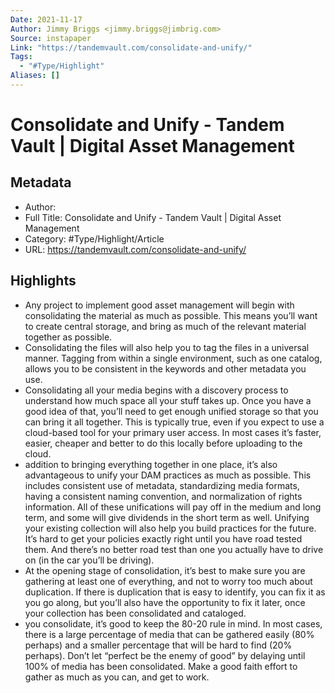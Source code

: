 ```yaml
---
Date: 2021-11-17
Author: Jimmy Briggs <jimmy.briggs@jimbrig.com>
Source: instapaper
Link: "https://tandemvault.com/consolidate-and-unify/"
Tags:
  - "#Type/Highlight"
Aliases: []
---
```


# Consolidate and Unify - Tandem Vault | Digital Asset Management

## Metadata

* Author: 
* Full Title: Consolidate and Unify - Tandem Vault | Digital Asset Management
* Category: #Type/Highlight/Article
* URL: https://tandemvault.com/consolidate-and-unify/

## Highlights

* Any project to implement good asset management will begin with consolidating the material as much as possible. This means you’ll want to create central storage, and bring as much of the relevant material together as possible.
* Consolidating the files will also help you to tag the files in a universal manner. Tagging from within a single environment, such as one catalog, allows you to be consistent in the keywords and other metadata you use.
* Consolidating all your media begins with a discovery process to understand how much space all your stuff takes up. Once you have a good idea of that, you’ll need to get enough unified storage so that you can bring it all together. This is typically true, even if you expect to use a cloud-based tool for your primary user access. In most cases it’s faster, easier, cheaper and better to do this locally before uploading to the cloud.
* addition to bringing everything together in one place, it’s also advantageous to unify your DAM practices as much as possible. This includes consistent use of metadata, standardizing media formats, having a consistent naming convention, and normalization of rights information. All of these unifications will pay off in the medium and long term, and some will give dividends in the short term as well.
  Unifying your existing collection will also help you build practices for the future. It’s hard to get your policies exactly right until you have road tested them. And there’s no better road test than one you actually have to drive on (in the car you’ll be driving).
* At the opening stage of consolidation, it’s best to make sure you are gathering at least one of everything, and not to worry too much about duplication. If there is duplication that is easy to identify, you can fix it as you go along, but you’ll also have the opportunity to fix it later, once your collection has been consolidated and cataloged.
* you consolidate, it’s good to keep the 80-20 rule in mind. In most cases, there is a large percentage of media that can be gathered easily (80% perhaps) and a smaller percentage that will be hard to find (20% perhaps). Don’t let “perfect be the enemy of good” by delaying until 100% of media has been consolidated. Make a good faith effort to gather as much as you can, and get to work.
